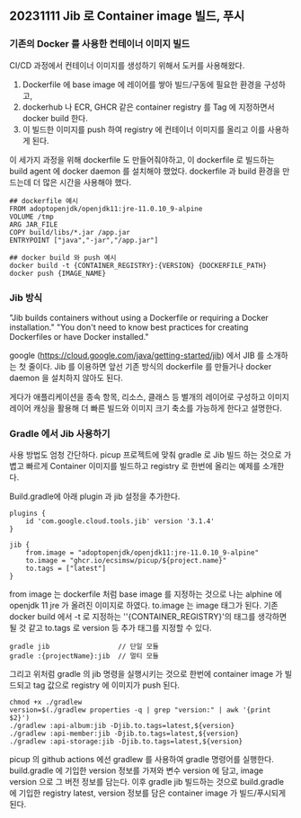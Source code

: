 ## 20231111 Jib 로 Container image 빌드, 푸시

### 기존의 Docker 를 사용한 컨테이너 이미지 빌드

CI/CD 과정에서 컨테이너 이미지를 생성하기 위해서 도커를 사용해왔다.
1. Dockerfile 에 base image 에 레이어를 쌓아 빌드/구동에 필요한 환경을 구성하고,
2. dockerhub 나 ECR, GHCR 같은 container registry 를 Tag 에 지정하면서 docker build 한다.
3. 이 빌드한 이미지를 push 하여 registry 에 컨테이너 이미지를 올리고 이를 사용하게 된다.

이 세가지 과정을 위해 dockerfile 도 만들어줘야하고, 이 dockerfile 로 빌드하는 build agent 에 docker daemon 를 설치해야 했었다.
dockerfile 과 build 환경을 만드는데 더 많은 시간을 사용해야 했다.

```
## dockerfile 예시
FROM adoptopenjdk/openjdk11:jre-11.0.10_9-alpine
VOLUME /tmp
ARG JAR_FILE
COPY build/libs/*.jar /app.jar
ENTRYPOINT ["java","-jar","/app.jar"]

## docker build 와 push 예시
docker build -t {CONTAINER_REGISTRY}:{VERSION} {DOCKERFILE_PATH}
docker push {IMAGE_NAME}
```

### Jib 방식

"Jib builds containers without using a Dockerfile or requiring a Docker installation."
"You don't need to know best practices for creating Dockerfiles or have Docker installed."

google (https://cloud.google.com/java/getting-started/jib) 에서 JIB 를 소개하는 첫 줄이다.
Jib 를 이용하면 앞선 기존 방식의 dockerfile 를 만들거나 docker daemon 을 설치하지 않아도 된다.

게다가 애플리케이션을 종속 항목, 리소스, 클래스 등 별개의 레이어로 구성하고 이미지 레이어 캐싱을 활용해 더 빠른 빌드와 이미지 크기 축소를 가능하게 한다고 설명한다.

### Gradle 에서 Jib 사용하기

사용 방법도 엄청 간단하다.
picup 프로젝트에 맞춰 gradle 로 Jib 빌드 하는 것으로 가볍고 빠르게 Container 이미지를 빌드하고 registry 로 한번에 올리는 예제를 소개한다.

Build.gradle에 아래 plugin 과 jib 설정을 추가한다.
```
plugins {
    id 'com.google.cloud.tools.jib' version '3.1.4'
}
```

```
jib {
    from.image = "adoptopenjdk/openjdk11:jre-11.0.10_9-alpine"
    to.image = "ghcr.io/ecsimsw/picup/${project.name}"
    to.tags = ["latest"]
}
```

from image 는 dockerfile 처럼 base image 를 지정하는 것으로 나는 alphine 에 openjdk 11 jre 가 올려진 이미지로 하였다.
to.image 는 image 태그가 된다. 기존 docker build 에서 -t 로 지정하는 ''{CONTAINER_REGISTRY}'의 태그를 생각하면 될 것 같고
to.tags 로 version 등 추가 태그를 지정할 수 있다.

```
gradle jib                 // 단일 모듈
gradle :{projectName}:jib  // 멀티 모듈
```

그리고 위처럼 gradle 의 jib 명령을 실행시키는 것으로 한번에 container image 가 빌드되고 tag 값으로 registry 에 이미지가 push 된다.

```
chmod +x ./gradlew
version=$(./gradlew properties -q | grep "version:" | awk '{print $2}')
./gradlew :api-album:jib -Djib.to.tags=latest,${version}
./gradlew :api-member:jib -Djib.to.tags=latest,${version}
./gradlew :api-storage:jib -Djib.to.tags=latest,${version}
```

picup 의 github actions 에선 gradlew 를 사용하여 gradle 명령어를 실행한다.
build.gradle 에 기입한 version 정보를 가져와 변수 version 에 담고, image version 으로 그 버전 정보를 담는다.
이후 gradle jib 빌드하는 것으로 build.gradle 에 기입한 registry latest, version 정보를 담은 container image 가 빌드/푸시되게 된다.


